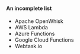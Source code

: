 #### An incomplete list
- Apache OpenWhisk
- AWS Lambda
- Azure Functions
- Google Cloud Functions
- Webtask.io
